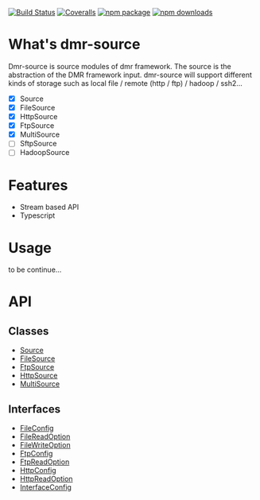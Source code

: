 [![Build Status](https://travis-ci.org/node-dmr/dmr-source.svg?branch=master)](https://travis-ci.org/node-dmr/dmr-source)
[![Coveralls](https://img.shields.io/coveralls/node-dmr/dmr-source.svg)](https://coveralls.io/github/node-dmr/dmr-source)
[![npm package](https://img.shields.io/npm/v/dmr-source.svg)](https://www.npmjs.org/package/dmr-source)
[![npm downloads](http://img.shields.io/npm/dm/dmr-source.svg)](https://www.npmjs.org/package/dmr-source)


# What's dmr-source

Dmr-source is source modules of dmr framework.
The source is the abstraction of the DMR framework input.
dmr-source will support different kinds of storage such as local file / remote (http / ftp) / hadoop / ssh2...

- [x] Source
- [x] FileSource
- [x] HttpSource
- [x] FtpSource
- [x] MultiSource
- [ ] SftpSource
- [ ] HadoopSource

# Features
- Stream based API
- Typescript

# Usage

to be continue...

# API

## Classes

* [Source](docs/classes/source.md)
* [FileSource](docs/classes/filesource.md)
* [FtpSource](docs/classes/ftpsource.md)
* [HttpSource](docs/classes/httpsource.md)
* [MultiSource](docs/classes/multisource.md)

## Interfaces

* [FileConfig](docs/interfaces/fileconfig.md)
* [FileReadOption](docs/interfaces/filereadoption.md)
* [FileWriteOption](docs/interfaces/filewriteoption.md)
* [FtpConfig](docs/interfaces/ftpconfig.md)
* [FtpReadOption](docs/interfaces/ftpreadoption.md)
* [HttpConfig](docs/interfaces/httpconfig.md)
* [HttpReadOption](docs/interfaces/httpreadoption.md)
* [InterfaceConfig](docs/interfaces/interfaceconfig.md)
